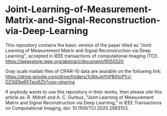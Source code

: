 # Joint-Learning-of-Measurement-Matrix-and-Signal-Reconstruction-via-Deep-Learning
This repository contains the basic version of the paper titled as "Joint Learning of Measurement Matrix and Signal Reconstruction via Deep Learning", accepted in IEEE transactions of computational Imaging (TCI).
https://ieeexplore.ieee.org/abstract/document/9050520

Gray scale matlab files of CIFAR-10 data are avaiable on the following link:
https://drive.google.com/drive/folders/1c8mJnYhPBXIcPYJ-DZ0jE9eR5Tpiz6Zh?usp=sharing


If anybody wants to use this repository in their works, then please cite this article as:
R. Mdrafi and A. C. Gurbuz, "Joint Learning of Measurement Matrix and Signal Reconstruction via Deep Learning," in IEEE Transactions on Computational Imaging, doi: 10.1109/TCI.2020.2983153.

